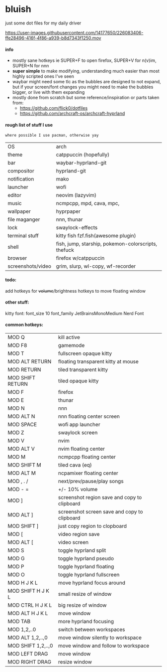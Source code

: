 # bluish
just some dot files for my daily driver


https://user-images.githubusercontent.com/14177650/226083406-ffe28496-416f-4f86-a939-b8d7343f1250.mov



#### info
- mostly sane hotkeys ie SUPER+F to open firefox, SUPER+V for n(v)im, SUPER+N for nnn
- **super simple** to make modifying, understanding much easier than most highly scripted ones I've seen
- waybar might need some tlc as the bubbles are designed to not expand, but if your screen/font changes you might need to make the bubbles bigger, or live with them expanding
- mostly done from scratch but some reference/inspiration or parts taken from:
  - https://github.com/flick0/dotfiles
  - https://github.com/archcraft-os/archcraft-hyprland

#### rough list of stuff I use
```
where possible I use pacman, otherwise yay
```
|  |  |
| :- | :- |
| OS | arch |
| theme | catppuccin (hopefully)
| bar | waybar-hyprland-git | 
| compositor | hyprland-git |
| notification | mako |
| launcher | wofi |
| editor | neovim (lazyvim)
| music | ncmpcpp, mpd, cava, mpc,  |
| wallpaper | hyprpaper |
| file maganger | nnn, thunar |
| lock | swaylock-effects |
| terminal stuff | kitty fish fzf.fish(awesome plugin)|
| shell | fish, jump, starship, pokemon-colorscripts, thefuck |
| browser | firefox w/catppuccin |
| screenshots/video | grim, slurp, wl-copy, wf-recorder|

#### todo:
add hotkeys for ~~volume~~/brightness
hotkeys to move floating window

#### other stuff:
kitty font:
font_size 10
font_family      JetBrainsMonoMedium Nerd Font


#### common hotkeys:
|||
|:-|:-|
|MOD Q | kill active
|MOD F8 | gamemode
|MOD T | fullscreen opaque kitty
|MOD ALT RETURN | floating transparent kitty at mouse
|MOD RETURN | tiled transparent kitty
|MOD SHIFT RETURN | tiled opaque kitty
|MOD F | firefox
|MOD E | thunar
|MOD N | nnn
|MOD ALT N | nnn floating center screen
|MOD SPACE | wofi app launcher
|MOD Z | swaylock screen
|MOD V | nvim
|MOD ALT V | nvim floating center
|MOD M | ncmpcpp floating center
|MOD SHIFT M | tiled cava (eq)
|MOD ALT M | ncpamixer floating center
|MOD , . / | next/prev/pause/play songs
|MOD - = | +/- 10% volume
|MOD ] | screenshot region save and copy to clipboard
|MOD ALT ]| screenshot screen save and copy to clipboard
|MOD SHIFT ]| just copy region to clopboard
|MOD [ | video region save
|MOD ALT [| video screen
|MOD S | toggle hyprland split
|MOD G | toggle hyprland pseudo
|MOD P | toggle hyprland floating
|MOD O | toggle hyprland fullscreen
|MOD H J K L | move hyprland focus around
|MOD SHIFT H J K L | small resize of window
|MOD CTRL H J K L | big resize of window
|MOD ALT H J K L | move window
|MOD TAB | more hyprland focusing
|MOD 1,2,..0 | switch between workspaces
|MOD ALT 1,2,..,0 | move window silently to workspace
|MOD SHIFT 1,2,..,0 | move window and follow to workspace
|MOD LEFT DRAG | move window
|MOD RIGHT DRAG | resize window

